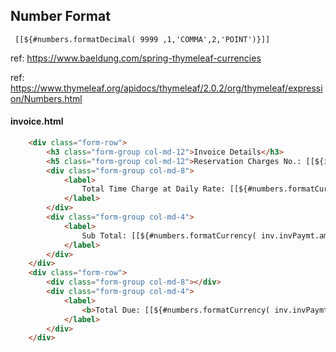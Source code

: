 ## Number Format
` [[${#numbers.formatDecimal( 9999 ,1,'COMMA',2,'POINT')}]]`

ref: https://www.baeldung.com/spring-thymeleaf-currencies

ref: https://www.thymeleaf.org/apidocs/thymeleaf/2.0.2/org/thymeleaf/expression/Numbers.html

#### invoice.html
``` html
	<div class="form-row">
		<h3 class="form-group col-md-12">Invoice Details</h3>
		<h5 class="form-group col-md-12">Reservation Charges No.: [[${inv.hireId}]]</h5>
		<div class="form-group col-md-8">
			<label>
				Total Time Charge at Daily Rate: [[${#numbers.formatCurrency( inv.rated )}]]
			</label> 
		</div>
		<div class="form-group col-md-4">
			<label>
				Sub Total: [[${#numbers.formatCurrency( inv.invPaymt.amount )}]]
			</label>
		</div>								
	</div>
	<div class="form-row">
		<div class="form-group col-md-8"></div>
		<div class="form-group col-md-4">
			<label>
				<b>Total Due: [[${#numbers.formatCurrency( inv.invPaymt.amount )}]] </b>
			</label>
		</div>
	</div>
```
